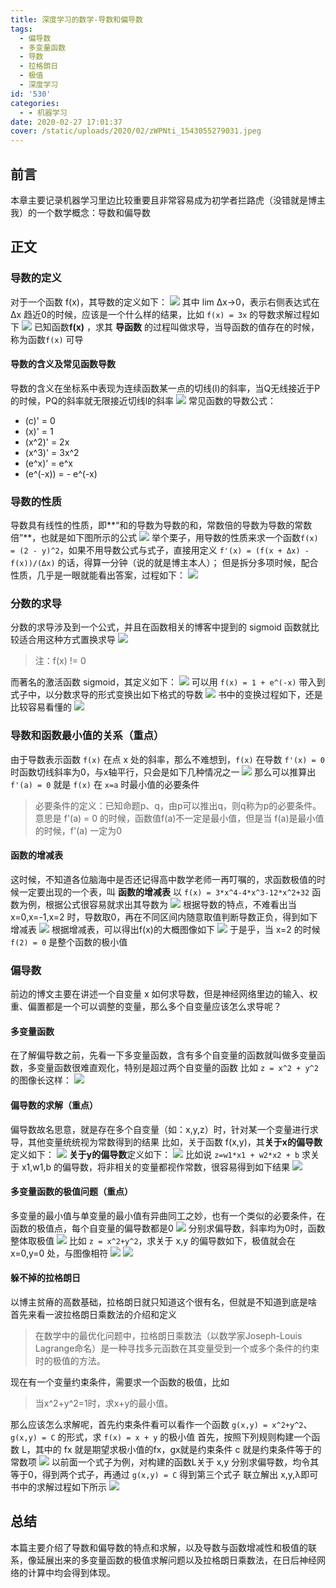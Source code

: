 ```yaml
---
title: 深度学习的数学-导数和偏导数
tags:
  - 偏导数
  - 多变量函数
  - 导数
  - 拉格朗日
  - 极值
  - 深度学习
id: '530'
categories:
  - - 机器学习
date: 2020-02-27 17:01:37
cover: /static/uploads/2020/02/zWPNti_1543055279031.jpeg
---
```




## 前言

本章主要记录机器学习里边比较重要且非常容易成为初学者拦路虎（没错就是博主我）的一个数学概念：导数和偏导数

## 正文

### 导数的定义

对于一个函数 f(x)，其导数的定义如下： [![](/static/uploads/2020/02/01cc6087affe132f17585a75d58ccc41.png)](/static/uploads/2020/02/01cc6087affe132f17585a75d58ccc41.png) 其中 lim Δx->0，表示右侧表达式在 Δx 趋近0的时候，应该是一个什么样的结果，比如 `f(x) = 3x` 的导数求解过程如下 [![](/static/uploads/2020/02/13844196e8373aa55df4e0c45170d35c.png)](/static/uploads/2020/02/13844196e8373aa55df4e0c45170d35c.png) 已知函数**f(x)** ，求其 **导函数** 的过程叫做求导，当导函数的值存在的时候，称为函数`f(x)` 可导

#### 导数的含义及常见函数导数

导数的含义在坐标系中表现为连续函数某一点的切线(l)的斜率，当Q无线接近于P的时候，PQ的斜率就无限接近切线l的斜率 [![](/static/uploads/2020/02/7f903b27f9759cb09a3b944773b9ec77.png)](/static/uploads/2020/02/7f903b27f9759cb09a3b944773b9ec77.png) 常见函数的导数公式：

*   (c)' = 0
*   (x)' = 1
*   (x^2)' = 2x
*   (x^3)' = 3x^2
*   (e^x)' = e^x
*   (e^(-x)) = - e^(-x)

### 导数的性质

导数具有线性的性质，即**“和的导数为导数的和，常数倍的导数为导数的常数倍”**，也就是如下图所示的公式 [![](/static/uploads/2020/02/93ec710822039f88c2cce4a030362ee7.png)](/static/uploads/2020/02/93ec710822039f88c2cce4a030362ee7.png) 举个栗子，用导数的性质来求一个函数`f(x) = (2 - y)^2`，如果不用导数公式与式子，直接用定义 `f'(x) = (f(x + Δx) - f(x))/(Δx)` 的话，得算一分钟（说的就是博主本人）； 但是拆分多项时候，配合性质，几乎是一眼就能看出答案，过程如下： [![](/static/uploads/2020/02/9fd0b2596b03c1b9686ae6324829f5b3.png)](/static/uploads/2020/02/9fd0b2596b03c1b9686ae6324829f5b3.png)

### 分数的求导

分数的求导涉及到一个公式，并且在函数相关的博客中提到的 sigmoid 函数就比较适合用这种方式置换求导 [![](/static/uploads/2020/02/a78b128af5564b4c8745443040223f6d.png)](/static/uploads/2020/02/a78b128af5564b4c8745443040223f6d.png)

> 注：f(x) != 0

而著名的激活函数 sigmoid，其定义如下： [![](/static/uploads/2020/02/4fa13db796167ffa7832a39e817db574.png)](/static/uploads/2020/02/4fa13db796167ffa7832a39e817db574.png) 可以用 `f(x) = 1 + e^(-x)` 带入到式子中，以分数求导的形式变换出如下格式的导数 [![](/static/uploads/2020/02/642d8a1a30d864fd078de61829cbca51.png)](/static/uploads/2020/02/642d8a1a30d864fd078de61829cbca51.png) 书中的变换过程如下，还是比较容易看懂的 [![](/static/uploads/2020/02/6560910050bd007a707acea0638feddb.png)](/static/uploads/2020/02/6560910050bd007a707acea0638feddb.png)

### 导数和函数最小值的关系（重点）

由于导数表示函数 `f(x)` 在点 x 处的斜率，那么不难想到，`f(x)` 在导数 `f'(x) = 0` 时函数切线斜率为0，与x轴平行，只会是如下几种情况之一 [![](/static/uploads/2020/02/86a9740f204dd8770040d7cc35a3cfe8.png)](/static/uploads/2020/02/86a9740f204dd8770040d7cc35a3cfe8.png) 那么可以推算出 `f'(a) = 0` 就是 `f(x)` 在 `x=a` 时最小值的必要条件

> 必要条件的定义：已知命题p、q，由p可以推出q，则q称为p的必要条件。 意思是 f'(a) = 0 的时候，函数值f(a)不一定是最小值，但是当 f(a)是最小值的时候，f'(a) 一定为0

#### 函数的增减表

这时候，不知道各位脑海中是否还记得高中数学老师一再叮嘱的，求函数极值的时候一定要出现的一个表，叫 **函数的增减表** 以 `f(x) = 3*x^4-4*x^3-12*x^2+32` 函数为例，根据公式很容易就求出其导数为 [![](/static/uploads/2020/02/32dc5b2410c56c529d9ea39147408596.png)](/static/uploads/2020/02/32dc5b2410c56c529d9ea39147408596.png) 根据导数的特点，不难看出当 x=0,x=-1,x=2 时，导数取0，再在不同区间内随意取值判断导数正负，得到如下增减表 [![](/static/uploads/2020/02/e6d04b829313e92f8a6d5376d9c06407.png)](/static/uploads/2020/02/e6d04b829313e92f8a6d5376d9c06407.png) 根据增减表，可以得出f(x)的大概图像如下 [![](/static/uploads/2020/02/dea44126bacd6f2dfb1ca3625612b017.png)](/static/uploads/2020/02/dea44126bacd6f2dfb1ca3625612b017.png) 于是乎，当 x=2 的时候 `f(2) = 0` 是整个函数的极小值

### 偏导数

前边的博文主要在讲述一个自变量 x 如何求导数，但是神经网络里边的输入、权重、偏置都是一个可以调整的变量，那么多个自变量应该怎么求导呢？

#### 多变量函数

在了解偏导数之前，先看一下多变量函数，含有多个自变量的函数就叫做多变量函数，多变量函数很难直观化，特别是超过两个自变量的函数 比如 `z = x^2 + y^2` 的图像长这样： [![](/static/uploads/2020/02/e0a73c45152c2d688fb80dd96a9f335c.png)](/static/uploads/2020/02/e0a73c45152c2d688fb80dd96a9f335c.png)

#### 偏导数的求解（重点）

偏导数故名思意，就是存在多个自变量（如：x,y,z）时，针对某一个变量进行求导，其他变量统统视为常数得到的结果 比如，关于函数 f(x,y)，其**关于x的偏导数** 定义如下： [![](/static/uploads/2020/02/3af0c3e59d7e2022121478d21370cb5f.png)](/static/uploads/2020/02/3af0c3e59d7e2022121478d21370cb5f.png) **关于y的偏导数**定义如下： [![](/static/uploads/2020/02/e365401c62f244538b789540bd2b2e5c.png)](/static/uploads/2020/02/e365401c62f244538b789540bd2b2e5c.png) 比如说 `z=w1*x1 + w2*x2 + b` 求关于 x1,w1,b 的偏导数，将非相关的变量都视作常数，很容易得到如下结果 [![](/static/uploads/2020/02/8f985fe64f73de6feed784ce4e82e844.png)](/static/uploads/2020/02/8f985fe64f73de6feed784ce4e82e844.png)

#### 多变量函数的极值问题（重点）

多变量的最小值与单变量的最小值有异曲同工之妙，也有一个类似的必要条件，在函数的极值点，每个自变量的偏导数都是0 [![](/static/uploads/2020/02/ab5ee2a9012b2ef56f68824dead44b07.png)](/static/uploads/2020/02/ab5ee2a9012b2ef56f68824dead44b07.png) 分别求偏导数，斜率均为0时，函数整体取极值 [![](/static/uploads/2020/02/c353e406c7634215dfb081c1129438f4.png)](/static/uploads/2020/02/c353e406c7634215dfb081c1129438f4.png) 比如 `z = x^2+y^2`，求关于 x,y 的偏导数如下，极值就会在 x=0,y=0 处，与图像相符 [![](/static/uploads/2020/02/63584e9979e3156453b956fb0da98fb7.png)](/static/uploads/2020/02/63584e9979e3156453b956fb0da98fb7.png) [![](/static/uploads/2020/02/e0a73c45152c2d688fb80dd96a9f335c.png)](/static/uploads/2020/02/e0a73c45152c2d688fb80dd96a9f335c.png)

#### 躲不掉的拉格朗日

以博主贫瘠的高数基础，拉格朗日就只知道这个很有名，但就是不知道到底是啥 首先来看一波拉格朗日乘数法的介绍和定义

> 在数学中的最优化问题中，拉格朗日乘数法（以数学家Joseph-Louis Lagrange命名）是一种寻找多元函数在其变量受到一个或多个条件的约束时的极值的方法。

现在有一个变量约束条件，需要求一个函数的极值，比如

> 当x^2+y^2=1时，求x+y的最小值。

那么应该怎么求解呢，首先约束条件看可以看作一个函数 `g(x,y) = x^2+y^2`、`g(x,y) = C` 的形式，求 `f(x) = x + y` 的极小值 首先，按照下列规则构建一个函数 L，其中的 fx 就是期望求极小值的fx，gx就是约束条件 c 就是约束条件等于的常数项 [![](/static/uploads/2020/02/382181ec7ecb842e67716b912bde19ee.png)](/static/uploads/2020/02/382181ec7ecb842e67716b912bde19ee.png) 以前面一个式子为例，对构建的函数L关于 x,y 分别求偏导数，均令其等于0，得到两个式子，再通过 `g(x,y) = C` 得到第三个式子 联立解出 x,y,λ即可 书中的求解过程如下所示 [![](/static/uploads/2020/02/4c44c3fce4bbe60930cd5cdb22291e4f.png)](/static/uploads/2020/02/4c44c3fce4bbe60930cd5cdb22291e4f.png)

## 总结

本篇主要介绍了导数和偏导数的特点和求解，以及导数与函数增减性和极值的联系，像延展出来的多变量函数的极值求解问题以及拉格朗日乘数法，在日后神经网络的计算中均会得到体现。